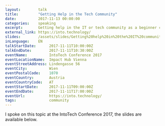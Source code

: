 ```yaml
---
layout:        talk
title:         "Getting Help in the Tech Community"
date:          2017-11-13 00:00:00
categories:    speaking
excerpt:       Getting help in the IT or tech community as a beginner can be tricky. Lots of unwritten rules and expectations, dangerous waters to navigate. 
external_link: https://into.technology/
slides:        /assets/slides/Getting%20help%20in%20the%20IT%20community.pdf
inLanguage:    EN
talkStartDate:      2017-11-11T10:00:00Z 
talkEndDate:        2017-11-11T10:30:00Z
eventName:          IntoTech Conference 2017
eventLocationName:  Impact Hub Vienna
eventStreetAddress: Lindengasse 56
eventCity:          Wien
eventPostalCode:    1070
eventCountry:       Austria
eventCountryCode:   AT
eventStartDate:     2017-11-11T09:00:00Z
eventEndDate:       2017-11-11T17:00:00Z
eventUrl:           https://into.technology/
tags:               community
---
```


I spoke on this topic at the IntoTech Conference 2017, the slides are available below.